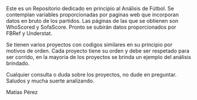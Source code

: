 Este es un Repositorio dedicado en principio al Análisis de Fútbol. Se contemplan variables proporcionadas por paginas web que incorporan datos en bruto de los partidos.
Las páginas de las que se obtienen son WhoScored y SofaScore. Pronto se subirán datos proporcionados por FBRef y Understat. 

Se tienen varios proyectos con codigos similares en su principio por motivos de orden.
Cada proyecto tiene su orden y debe ser respetado para ser corrido, en la mayoria de los proyectos se brinda un ejemplo del análisis brindado.

Cualquier consulta o duda sobre los proyectos, no dude en preguntar. Saludos y mucha suerte analizando. 

Matías Pérez

